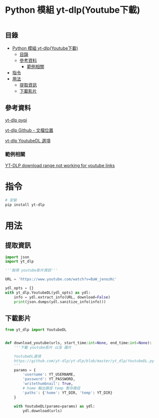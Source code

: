 # Python 模組 yt-dlp(Youtube下載)

```
```

## 目錄

- [Python 模組 yt-dlp(Youtube下載)](#python-模組-yt-dlpyoutube下載)
	- [目錄](#目錄)
	- [參考資料](#參考資料)
		- [範例相關](#範例相關)
- [指令](#指令)
- [用法](#用法)
	- [提取資訊](#提取資訊)
	- [下載影片](#下載影片)

## 參考資料

[yt-dlp pypi](https://pypi.org/project/yt-dlp/)

[yt-dlp Github - 文檔位置](https://github.com/yt-dlp/yt-dlp)

[yt-dlp YoutubeDL 選項](https://github.com/yt-dlp/yt-dlp/blob/master/yt_dlp/YoutubeDL.py#L180)

### 範例相關

[YT-DLP download range not working for youtube links](https://stackoverflow.com/questions/73921240/yt-dlp-download-range-not-working-for-youtube-links)

# 指令

```bash
# 安裝
pip install yt-dlp
```

# 用法

## 提取資訊

```Python
import json
import yt_dlp

'''取得 youtube影片資訊'''

URL = 'https://www.youtube.com/watch?v=BaW_jenozKc'

ydl_opts = {}
with yt_dlp.YoutubeDL(ydl_opts) as ydl:
    info = ydl.extract_info(URL, download=False)
    print(json.dumps(ydl.sanitize_info(info)))
```

## 下載影片

```Python
from yt_dlp import YoutubeDL


def download_youtube(urls, start_time:int=None, end_time:int=None):
    '''下載 youtube影片 以及 圖片

    YoutubeDL選項
    https://github.com/yt-dlp/yt-dlp/blob/master/yt_dlp/YoutubeDL.py
    '''
    params = {
        'username': YT_USERNAME,
        'password': YT_PASSWORD,
        'writethumbnail': True,
        # home 輸出路徑 temp 暫存路徑
        'paths': {'home': YT_DIR, 'temp': YT_DIR}
    }

    with YoutubeDL(params=params) as ydl:
        ydl.download(urls)
```
